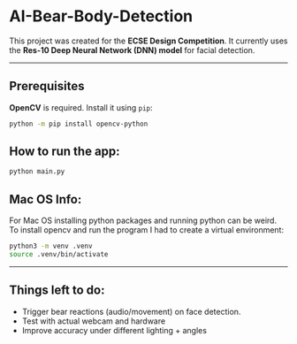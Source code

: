 # AI-Bear-Body-Detection

This project was created for the **ECSE Design Competition**.
It currently uses the **Res-10 Deep Neural Network (DNN) model** for facial detection.

---

## Prerequisites

**OpenCV** is required. Install it using `pip`:

```bash
python -m pip install opencv-python
```

## How to run the app:

```bash
python main.py
```

## Mac OS Info:

For Mac OS installing python packages and running python can be weird. To install opencv and run the program I had to create a virtual environment:

```bash
python3 -m venv .venv
source .venv/bin/activate
```

---

## Things left to do:

- Trigger bear reactions (audio/movement) on face detection.
- Test with actual webcam and hardware
- Improve accuracy under different lighting + angles
